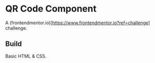 # QR Code Component

A (frontendmentor.io)[https://www.frontendmentor.io?ref=challenge] challenge.

## Build

Basic HTML & CSS.